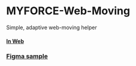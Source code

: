 # MYFORCE-Web-Moving
Simple, adaptive web-moving helper

#### [In Web](https://moveyourweb.ru/)

### [Figma sample](https://www.figma.com/file/8os0eHNLBeTxhlkUaIC61p/%D0%92%D0%B5%D0%B1-%D0%BF%D0%B5%D1%80%D0%B5%D0%B5%D0%B7%D0%B4?node-id=3%3A2)
